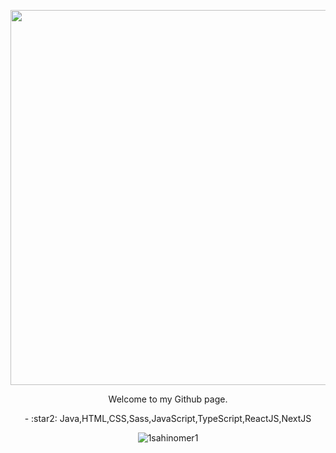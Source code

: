 <p align="center"><img src=""https://giphy.com/gifs/theoffice-the-office-tv-michael-scott-paper-company-Id6dC0GQOOzPMXgcPv" width="600" /></p><p align="center">Welcome to my Github page.</p><p align="center">- :star2: Java,HTML,CSS,Sass,JavaScript,TypeScript,ReactJS,NextJS</p><p align="center"><img src="https://komarev.com/ghpvc/?username=1sahinomer1"%20 alt="1sahinomer1"/></p>
